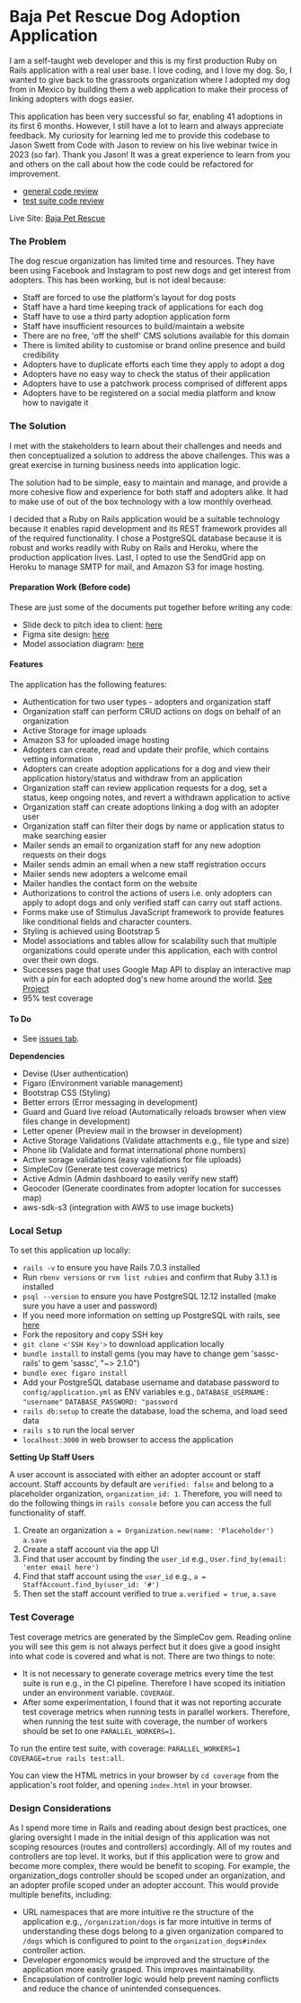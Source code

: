 # Baja Pet Rescue Dog Adoption Application

I am a self-taught web developer and this is my first production Ruby on Rails application with a real user base. I love coding, and I love my dog. So, I wanted to give back to the grassroots organization where I adopted my dog from in Mexico by building them a web application to make their process of linking adopters with dogs easier.

This application has been very successful so far, enabling 41 adoptions in its first 6 months. However, I still have a lot to learn and always appreciate feedback. My curiosity for learning led me to provide this codebase to Jason Swett from Code with Jason to review on his live webinar twice in 2023 (so far). Thank you Jason! It was a great experience to learn from you and others on the call about how the code could be refactored for improvement. 

- [general code review](https://youtu.be/0Otyx30pfzY)
- [test suite code review](https://www.youtube.com/watch?v=AD5Sg-CKgww)


Live Site: [Baja Pet Rescue](https://www.bajapetrescue.com)


### The Problem

The dog rescue organization has limited time and resources. They have been using Facebook and Instagram to post new dogs and get interest from adopters. This has been working, but is not ideal because:
* Staff are forced to use the platform's layout for dog posts
* Staff have a hard time keeping track of applications for each dog
* Staff have to use a third party adoption application form
* Staff have insufficient resources to build/maintain a website
* There are no free, 'off the shelf' CMS solutions available for this domain
* There is limited ability to customise or brand online presence and build credibility
* Adopters have to duplicate efforts each time they apply to adopt a dog
* Adopters have no easy way to check the status of their application
* Adopters have to use a patchwork process comprised of different apps
* Adopters have to be registered on a social media platform and know how to navigate it


### The Solution

I met with the stakeholders to learn about their challenges and needs and then conceptualized a solution to address the above challenges. This was a great exercise in turning business needs into application logic. 

The solution had to be simple, easy to maintain and manage, and provide a more cohesive flow and experience for both staff and adopters alike. It had to make use of out of the box technology with a low monthly overhead.

I decided that a Ruby on Rails application would be a suitable technology because it enables rapid development and its REST framework provides all of the required functionality. I chose a PostgreSQL database because it is robust and works readily with Ruby on Rails and Heroku, where the production application lives. Last, I opted to use the SendGrid app on Heroku to manage SMTP for mail, and Amazon S3 for image hosting.

#### Preparation Work (Before code)
These are just some of the documents put together before writing any code:
* Slide deck to pitch idea to client: [here](https://docs.google.com/presentation/d/1d4gjzADk7BcxmQEVZlesheGUen9d1E3RzrVvskMhVxo/edit?usp=sharing)
* Figma site design: [here](https://www.figma.com/file/x3iM31l8csY7mT0VwKykhT/BPR---Wireframes---Ami?node-id=530186%3A154&t=mgRlseVd2LTKPX4o-1)
* Model association diagram: [here](https://lucid.app/lucidchart/a915c03c-3c09-454d-837b-f3d2768f5722/edit?viewport_loc=-25%2C-973%2C3565%2C2341%2C0_0&invitationId=inv_85cf2967-7b33-4030-903f-9655e767cbbf)

#### Features

The application has the following features:
* Authentication for two user types - adopters and organization staff
* Organization staff can perform CRUD actions on dogs on behalf of an organization
* Active Storage for image uploads
* Amazon S3 for uploaded image hosting
* Adopters can create, read and update their profile, which contains vetting information
* Adopters can create adoption applications for a dog and view their application history/status and withdraw from an application
* Organization staff can review application requests for a dog, set a status, keep ongoing notes, and revert a withdrawn application to active
* Organization staff can create adoptions linking a dog with an adopter user
* Organization staff can filter their dogs by name or application status to make searching easier
* Mailer sends an email to organization staff for any new adoption requests on their dogs
* Mailer sends admin an email when a new staff registration occurs
* Mailer sends new adopters a welcome email
* Mailer handles the contact form on the website
* Authorizations to control the actions of users i.e. only adopters can apply to adopt dogs and only verified staff can carry out staff actions.
* Forms make use of Stimulus JavaScript framework to provide features like conditional fields and character counters.
* Styling is achieved using Bootstrap 5
* Model associations and tables allow for scalability such that multiple organizations could operate under this application, each with control over their own dogs.
* Successes page that uses Google Map API to display an interactive map with a pin for each adopted dog's new home around the world. [See Project](https://github.com/users/kasugaijin/projects/1/settings)
* 95% test coverage

#### To Do

* See [issues tab](https://github.com/kasugaijin/baja-pet-rescue/issues). 

**Dependencies**

* Devise (User authentication)
* Figaro (Environment variable management)
* Bootstrap CSS (Styling)
* Better errors (Error messaging in development)
* Guard and Guard live reload (Automatically reloads browser when view files change in development)
* Letter opener (Preview mail in the browser in development)
* Active Storage Validations (Validate attachments e.g., file type and size)
* Phone lib (Validate and format international phone numbers)
* Active sorage validations (easy validations for file uploads)
* SimpleCov (Generate test coverage metrics)
* Active Admin (Admin dashboard to easily verify new staff)
* Geocoder (Generate coordinates from adopter location for successes map)
* aws-sdk-s3 (integration with AWS to use image buckets)

### Local Setup

To set this application up locally:
* `rails -v` to ensure you have Rails 7.0.3 installed
* Run `rbenv versions` or `rvm list rubies` and confirm that Ruby 3.1.1 is installed
* `psql --version` to ensure you have PostgreSQL 12.12 installed (make sure you have a user and password)
* If you need more information on setting up PostgreSQL with rails, see [here](https://www.theodinproject.com/lessons/ruby-on-rails-installing-postgresql)
* Fork the repository and copy SSH key
* `git clone <'SSH Key'>` to download application locally
* `bundle install` to install gems (you may have to change gem 'sassc-rails' to gem 'sassc', "~> 2.1.0")
* `bundle exec figaro install`
* Add your PostgreSQL database username and database password to `config/application.yml` as ENV variables e.g., `DATABASE_USERNAME: "username"` `DATABASE_PASSWORD: "password`
* `rails db:setup` to create the database, load the schema, and load seed data
* `rails s` to run the local server
* `localhost:3000` in web browser to access the application


**Setting Up Staff Users**

A user account is associated with either an adopter account or staff account. 
Staff accounts by default are `verified: false` and belong to a placeholder organization, `organization_id: 1`.
Therefore, you will need to do the following things in `rails console` before you can access the full functionality of staff. 
1) Create an organization `a = Organization.new(name: 'Placeholder')` `a.save`
2) Create a staff account via the app UI
3) Find that user account by finding the `user_id` e.g., `User.find_by(email: 'enter email here')`
4) Find that staff account using the `user_id` e.g., `a = StaffAccount.find_by(user_id: '#')`
5) Then set the staff account verified to true `a.verified = true`, `a.save`

### Test Coverage
Test coverage metrics are generated by the SimpleCov gem. Reading online you will see this gem is not always perfect but it does give a good insight into what code is covered and what is not. There are two things to note: 
* It is not necessary to generate coverage metrics every time the test suite is run e.g., in the CI pipeline. Therefore I have scoped its initiation under an environment variable. `COVERAGE`. 
* After some experimentation, I found that it was not reporting accurate test coverage metrics when running tests in parallel workers. Therefore, when running the test suite with coverage, the number of workers should be set to one `PARALLEL_WORKERS=1`.

To run the entire test suite, with coverage: `PARALLEL_WORKERS=1 COVERAGE=true rails test:all`.

You can view the HTML metrics in your browser by `cd coverage` from the application's root folder, and opening `index.html` in your browser.

### Design Considerations
As I spend more time in Rails and reading about design best practices, one glaring oversight I made in the initial design of this application was not scoping resources (routes and controllers) accordingly. All of my routes and controllers are top level. It works, but if this application were to grow and become more complex, there would be benefit to scoping. For example, the organization_dogs controller should be scoped under an organization, and an adopter profile scoped under an adopter account. This would provide multiple benefits, including: 
- URL namespaces that are more intuitive re the structure of the application e.g., `/organization/dogs` is far more intuitive in terms of understanding these dogs belong to a given organization compared to `/dogs` which is configured to point to the `organization_dogs#index` controller action.
- Developer ergonomics would be improved and the structure of the application more easily grasped. This improves maintainability.
- Encapsulation of controller logic would help prevent naming conflicts and reduce the chance of unintended consequences.
